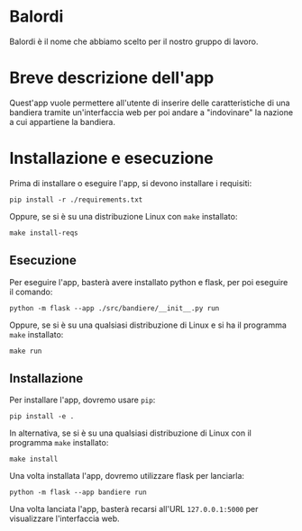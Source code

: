 # Balordi
Balordi è il nome che abbiamo scelto per il nostro gruppo di lavoro.

# Breve descrizione dell'app
Quest'app vuole permettere all'utente di inserire delle caratteristiche di una bandiera tramite un'interfaccia web per poi andare a "indovinare" la nazione a cui appartiene la bandiera.

# Installazione e esecuzione

Prima di installare o eseguire l'app, si devono installare i requisiti:
```
pip install -r ./requirements.txt
```
Oppure, se si è su una distribuzione Linux con `make` installato:
```
make install-reqs
```

## Esecuzione
Per eseguire l'app, basterà avere installato python e flask, per poi eseguire il comando:

```
python -m flask --app ./src/bandiere/__init__.py run
```

Oppure, se si è su una qualsiasi distribuzione di Linux e si ha il programma `make` installato:

```
make run
```

 ## Installazione
 Per installare l'app, dovremo usare `pip`:
 ```
 pip install -e .
 ```
 In alternativa, se si è su una qualsiasi distribuzione di Linux con il programma `make` installato:
 ```
 make install
 ```

 Una volta installata l'app, dovremo utilizzare flask per lanciarla:
 ```
 python -m flask --app bandiere run
 ```

 Una volta lanciata l'app, basterà recarsi all'URL `127.0.0.1:5000` per visualizzare l'interfaccia web.